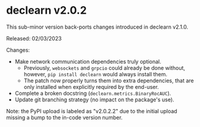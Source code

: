 # declearn v2.0.2

This sub-minor version back-ports changes introduced in declearn v2.1.0.

Released: 02/03/2023

Changes:
* Make network communication dependencies truly optional.
  - Previously, `websockets` and `grpcio` could already be done without,
    however, `pip install declearn` would always install them.
  - The patch now properly turns them into extra dependencies, that are
    only installed when explicitly required by the end-user.
* Complete a broken docstring (`declearn.metrics.BinaryRocAUC`).
* Update git branching strategy (no impact on the package's use).

Note: the PyPI upload is labeled as "v2.0.2.2" due to the initial upload missing a bump to the in-code version number.
